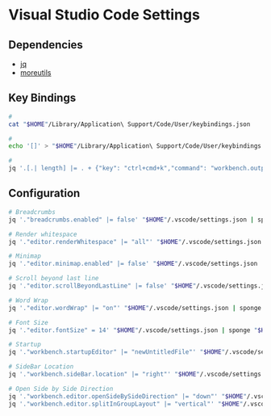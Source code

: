 # Visual Studio Code Settings

## Dependencies

- [jq](/jq.md#cli)
- [moreutils](/moreutils.md)

<!--
  "files.watcherExclude": {
    "**/.yarn/*/**": true
  }
-->

## Key Bindings

<!--
https://github.com/Microsoft/vscode/issues/4504
-->

```sh
#
cat "$HOME"/Library/Application\ Support/Code/User/keybindings.json

#
echo '[]' > "$HOME"/Library/Application\ Support/Code/User/keybindings.json

#
jq '.[.| length] |= . + {"key": "ctrl+cmd+k","command": "workbench.output.action.clearOutput"}' "$HOME"/Library/Application\ Support/Code/User/keybindings.json | sponge "$HOME"/Library/Application\ Support/Code/User/keybindings.json
```

## Configuration

```sh
# Breadcrumbs
jq '."breadcrumbs.enabled" |= false' "$HOME"/.vscode/settings.json | sponge "$HOME"/.vscode/settings.json

# Render whitespace
jq '."editor.renderWhitespace" |= "all"' "$HOME"/.vscode/settings.json | sponge "$HOME"/.vscode/settings.json

# Minimap
jq '."editor.minimap.enabled" |= false' "$HOME"/.vscode/settings.json | sponge "$HOME"/.vscode/settings.json

# Scroll beyond last line
jq '."editor.scrollBeyondLastLine" |= false' "$HOME"/.vscode/settings.json | sponge "$HOME"/.vscode/settings.json

# Word Wrap
jq '."editor.wordWrap" |= "on"' "$HOME"/.vscode/settings.json | sponge "$HOME"/.vscode/settings.json

# Font Size
jq '."editor.fontSize" = 14' "$HOME"/.vscode/settings.json | sponge "$HOME"/.vscode/settings.json

# Startup
jq '."workbench.startupEditor" |= "newUntitledFile"' "$HOME"/.vscode/settings.json | sponge "$HOME"/.vscode/settings.json

# SideBar Location
jq '."workbench.sideBar.location" |= "right"' "$HOME"/.vscode/settings.json | sponge "$HOME"/.vscode/settings.json

# Open Side by Side Direction
jq '."workbench.editor.openSideBySideDirection" |= "down"' "$HOME"/.vscode/settings.json | sponge "$HOME"/.vscode/settings.json
jq '."workbench.editor.splitInGroupLayout" |= "vertical"' "$HOME"/.vscode/settings.json | sponge "$HOME"/.vscode/settings.json
```

<!--
"files.exclude": {
  "**/.git": false
},
-->

<!--
# Auto Save
# jq '."files.autoSave" |= "afterDelay"' "$HOME"/.vscode/settings.json | sponge "$HOME"/.vscode/settings.json

# Rulers
# jq '."editor.rulers" |= [100, 120]' "$HOME"/.vscode/settings.json | sponge "$HOME"/.vscode/settings.json

# Trim Trailing Whitespace
# jq '."files.trimTrailingWhitespace" |= true' "$HOME"/.vscode/settings.json | sponge "$HOME"/.vscode/settings.json

# Trim Final Newlines
# jq '."files.trimFinalNewlines" |= true' "$HOME"/.vscode/settings.json | sponge "$HOME"/.vscode/settings.json

# Associations
# jq '."files.associations"."*.cnf" |= "ini"' "$HOME"/.vscode/settings.json | sponge "$HOME"/.vscode/settings.json

# New window dimensions
# jq '."window.newWindowDimensions" |= "maximized"' "$HOME"/.vscode/settings.json | sponge "$HOME"/.vscode/settings.json

# Zoom Level
# jq '."window.zoomLevel" = 0' "$HOME"/.vscode/settings.json | sponge "$HOME"/.vscode/settings.json

# Tab Size
# jq '."editor.tabSize" |= 2' "$HOME"/.vscode/settings.json | sponge "$HOME"/.vscode/settings.json
-->
